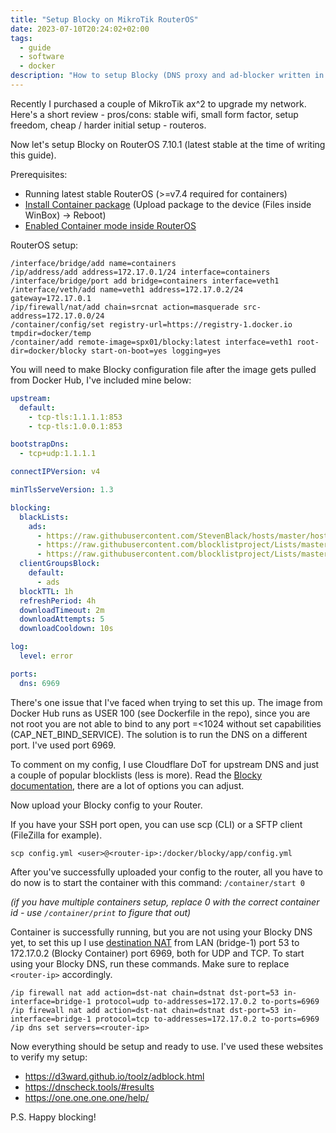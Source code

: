 ```yaml
---
title: "Setup Blocky on MikroTik RouterOS"
date: 2023-07-10T20:24:02+02:00
tags:
  - guide
  - software
  - docker
description: "How to setup Blocky (DNS proxy and ad-blocker written in Go) inside MikroTik RouterOS Containers."
---
```


Recently I purchased a couple of MikroTik ax^2 to upgrade my network. Here's a short review - pros/cons: stable wifi, small form factor, setup freedom, cheap / harder initial setup - routeros.

Now let's setup Blocky on RouterOS 7.10.1 (latest stable at the time of writing this guide).

Prerequisites:
- Running latest stable RouterOS (>=v7.4 required for containers)
- [Install Container package](https://help.mikrotik.com/docs/display/ROS/Packages) (Upload package to the device (Files inside WinBox) -> Reboot)
- [Enabled Container mode inside RouterOS](https://help.mikrotik.com/docs/display/ROS/Container#Container-EnableContainermode)

RouterOS setup:

```properties
/interface/bridge/add name=containers
/ip/address/add address=172.17.0.1/24 interface=containers
/interface/bridge/port add bridge=containers interface=veth1
/interface/veth/add name=veth1 address=172.17.0.2/24 gateway=172.17.0.1
/ip/firewall/nat/add chain=srcnat action=masquerade src-address=172.17.0.0/24
/container/config/set registry-url=https://registry-1.docker.io tmpdir=docker/temp
/container/add remote-image=spx01/blocky:latest interface=veth1 root-dir=docker/blocky start-on-boot=yes logging=yes
```

You will need to make Blocky configuration file after the image gets pulled from Docker Hub, I've included mine below:

```yml
upstream:
  default:
    - tcp-tls:1.1.1.1:853
    - tcp-tls:1.0.0.1:853

bootstrapDns:
  - tcp+udp:1.1.1.1

connectIPVersion: v4

minTlsServeVersion: 1.3

blocking:
  blackLists:
    ads:
      - https://raw.githubusercontent.com/StevenBlack/hosts/master/hosts
      - https://raw.githubusercontent.com/blocklistproject/Lists/master/ads.txt
      - https://raw.githubusercontent.com/blocklistproject/Lists/master/tracking.txt
  clientGroupsBlock:
    default:
      - ads
  blockTTL: 1h
  refreshPeriod: 4h
  downloadTimeout: 2m
  downloadAttempts: 5
  downloadCooldown: 10s

log:
  level: error

ports:
  dns: 6969
```

There's one issue that I've faced when trying to set this up. The image from Docker Hub runs as USER 100 (see Dockerfile in the repo), since you are not root you are not able to bind to any port =<1024 without set capabilities (CAP_NET_BIND_SERVICE). The solution is to run the DNS on a different port. I've used port 6969.

To comment on my config, I use Cloudflare DoT for upstream DNS and just a couple of popular blocklists (less is more). Read the [Blocky documentation](https://0xerr0r.github.io/blocky/v0.21/configuration/), there are a lot of options you can adjust.

Now upload your Blocky config to your Router. 

If you have your SSH port open, you can use scp (CLI) or a SFTP client (FileZilla for example).

`scp config.yml <user>@<router-ip>:/docker/blocky/app/config.yml`

After you've successfully uploaded your config to the router, all you have to do now is to start the container with this command: `/container/start 0` 

*(if you have multiple containers setup, replace 0 with the correct container id - use `/container/print` to figure that out)*

Container is successfully running, but you are not using your Blocky DNS yet, to set this up I use [destination NAT](https://help.mikrotik.com/docs/display/ROS/Container#Container-Forwardportstointernalcontainer) from LAN (bridge-1) port 53 to 172.17.0.2 (Blocky Container) port 6969, both for UDP and TCP. To start using your Blocky DNS, run these commands. Make sure to replace `<router-ip>` accordingly.

```properties
/ip firewall nat add action=dst-nat chain=dstnat dst-port=53 in-interface=bridge-1 protocol=udp to-addresses=172.17.0.2 to-ports=6969
/ip firewall nat add action=dst-nat chain=dstnat dst-port=53 in-interface=bridge-1 protocol=tcp to-addresses=172.17.0.2 to-ports=6969
/ip dns set servers=<router-ip>
```

Now everything should be setup and ready to use. I've used these websites to verify my setup:

- https://d3ward.github.io/toolz/adblock.html
- https://dnscheck.tools/#results
- https://one.one.one.one/help/

P.S. Happy blocking!